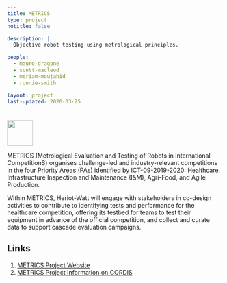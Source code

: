 ```yaml
---
title: METRICS
type: project
notitle: false

description: |
  Objective robot testing using metrological principles.

people:
  - mauro-dragone
  - scott-macleod
  - meriam-moujahid
  - ronnie-smith

layout: project
last-updated: 2020-03-25
---
```


<img style="padding-top:5pt;" src="https://care.hw.ac.uk/img/logos/metrics.png" height="60pt">


<p>
METRICS (Metrological Evaluation and Testing of Robots in International CompetitionS) organises challenge-led and industry-relevant competitions in the four Priority Areas (PAs) identified by ICT-09-2019-2020: Healthcare, Infrastructure Inspection and Maintenance (I&M), Agri-Food, and Agile Production.
</p>

<p>
Within METRICS, Heriot-Watt will engage with stakeholders in co-design activities to contribute to identifying tests and performance for the healthcare competition, offering its testbed for teams to test their equipment in advance of the official competition, and collect and curate data to support cascade evaluation campaigns. 
</p>

## Links

1. <a href="https://metricsproject.eu/">METRICS Project Website</a>
2. <a href="https://cordis.europa.eu/project/id/871252">METRICS Project Information on CORDIS</a>